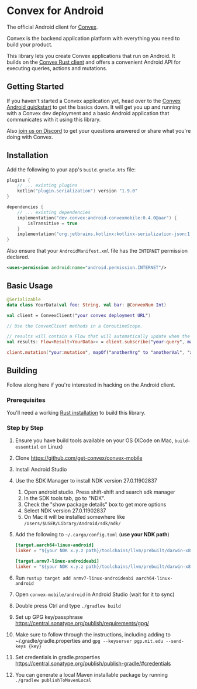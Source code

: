 # Convex for Android

The official Android client for [Convex](https://www.convex.dev/).

Convex is the backend application platform with everything you need to build your product.

This library lets you create Convex applications that run on Android. It builds on the
[Convex Rust client](https://github.com/get-convex/convex-rs) and offers a convenient Android API
for executing queries, actions and mutations.

## Getting Started

If you haven't started a Convex application yet, head over to the
[Convex Android quickstart](https://docs.convex.dev/quickstart/android) to get the basics down. It
will get you up and running with a Convex dev deployment and a basic Android application that
communicates with it using this library.

Also [join us on Discord](https://www.convex.dev/community) to get your questions answered or share
what you're doing with Convex.

## Installation

Add the following to your app's `build.gradle.kts` file:

```kotlin
plugins {
    // ... existing plugins
    kotlin("plugin.serialization") version "1.9.0"
}

dependencies {
    // ... existing dependencies
    implementation("dev.convex:android-convexmobile:0.4.0@aar") {
        isTransitive = true
    }
    implementation("org.jetbrains.kotlinx:kotlinx-serialization-json:1.6.3")
}
```

Also ensure that your `AndroidManifest.xml` file has the `INTERNET` permission declared.

```xml
<uses-permission android:name="android.permission.INTERNET"/>
```

## Basic Usage

```kotlin
@Serializable
data class YourData(val foo: String, val bar: @ConvexNum Int)

val client = ConvexClient("your convex deployment URL")

// Use the ConvexClient methods in a CoroutineScope.

// results will contain a Flow that will automatically update when the query data changes
val results: Flow<Result<YourData>> = client.subscribe("your:query", mapOf("someArg" to "someVal"))

client.mutation("your:mutation", mapOf("anotherArg" to "anotherVal", "aNumber" to 42))
```

## Building

Follow along here if you're interested in hacking on the Android client.

### Prerequisites

You'll need a working [Rust installation](https://www.rust-lang.org/tools/install) to build this
library.

### Step by Step

1. Ensure you have build tools available on your OS (XCode on Mac, `build-essential` on Linux)
2. Clone https://github.com/get-convex/convex-mobile
3. Install Android Studio
4. Use the SDK Manager to install NDK version 27.0.11902837
    1. Open android studio. Press shift-shift and search sdk manager
    2. In the SDK tools tab, go to "NDK".
    3. Check the "show package details" box to get more options
    4. Select NDK version 27.0.11902837
    5. On Mac it will be installed somewhere like `/Users/$USER/Library/Android/sdk/ndk/`
6. Add the following to `~/.cargo/config.toml` (**use your NDK path**)

    ```toml
    [target.aarch64-linux-android]
    linker = "${your NDK x.y.z path}/toolchains/llvm/prebuilt/darwin-x86_64/bin/aarch64-linux-android35-clang"
    
    [target.armv7-linux-androideabi]
    linker = "${your NDK x.y.z path}/toolchains/llvm/prebuilt/darwin-x86_64/bin/armv7a-linux-androideabi35-clang"
    ```

7. Run `rustup target add armv7-linux-androideabi aarch64-linux-android`
8. Open `convex-mobile/android` in Android Studio (wait for it to sync)
9. Double press Ctrl and type `./gradlew build`
10. Set up GPG key/passphrase https://central.sonatype.org/publish/requirements/gpg/
11. Make sure to follow through the instructions, including adding to ~/.gradle/gradle.properties and `gpg --keyserver pgp.mit.edu --send-keys {key}`
12. Set credentials in gradle.properties https://central.sonatype.org/publish/publish-gradle/#credentials
13. You can generate a local Maven installable package by running `./gradlew publishToMavenLocal`
